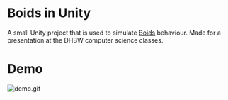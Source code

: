 ﻿# Boids in Unity
A small Unity project that is used to simulate [Boids](https://en.wikipedia.org/wiki/Boids) behaviour. Made for a presentation at the DHBW computer science classes.

# Demo
![demo.gif](Assets/Demo/demo.gif)
